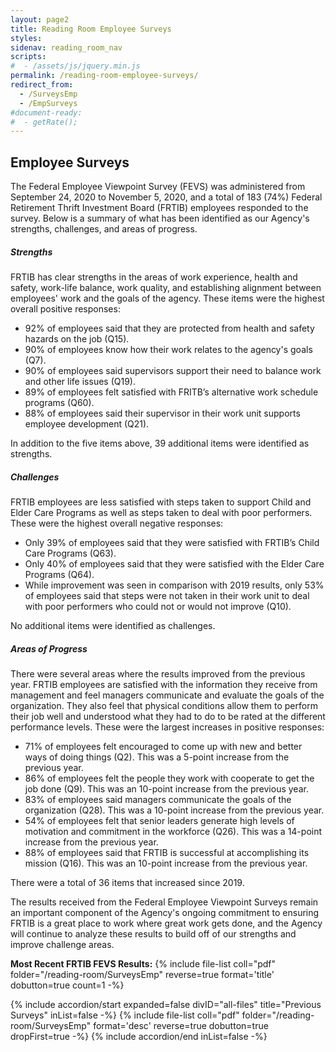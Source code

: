 ```yaml
---
layout: page2
title: Reading Room Employee Surveys
styles:
sidenav: reading_room_nav
scripts:
#  - /assets/js/jquery.min.js
permalink: /reading-room-employee-surveys/
redirect_from:
  - /SurveysEmp
  - /EmpSurveys
#document-ready:
#  - getRate();
---
```


## Employee Surveys

The Federal Employee Viewpoint Survey (FEVS) was administered from September 24, 2020 to November 5, 2020, and a total of 183 (74%) Federal Retirement Thrift Investment Board (FRTIB) employees responded to the survey. Below is a summary of what has been identified as our Agency's strengths, challenges, and areas of progress.


##### Strengths
FRTIB has clear strengths in the areas of work experience, health and safety, work-life balance, work quality, and establishing alignment between employees' work and the goals of the agency. These items were the highest overall positive responses:

- 92% of employees said that they are protected from health and safety hazards on the job (Q15).
- 90% of employees know how their work relates to the agency's goals (Q7).
- 90% of employees said supervisors support their need to balance work and other life issues (Q19).
- 89% of employees felt satisfied with FRITB’s alternative work schedule programs (Q60).
- 88% of employees said their supervisor in their work unit supports employee development (Q21).


In addition to the five items above, 39 additional items were identified as strengths.


##### Challenges

FRTIB employees are less satisfied with steps taken to support Child and Elder Care Programs as well as steps taken to deal with poor performers. These were the highest overall negative responses:

- Only 39% of employees said that they were satisfied with FRTIB’s Child Care Programs (Q63).
- Only 40% of employees said that they were satisfied with the Elder Care Programs (Q64).
- While improvement was seen in comparison with 2019 results, only 53% of employees said that steps were not taken in their work unit to deal with poor performers who could not or would not improve (Q10).

No additional items were identified as challenges.


##### Areas of Progress

There were several areas where the results improved from the previous year. FRTIB employees are satisfied with the information they receive from management and feel managers communicate and evaluate the goals of the organization. They also feel that physical conditions allow them to perform their job well and understood what they had to do to be rated at the different performance levels. These were the largest increases in positive responses:

- 71% of employees felt encouraged to come up with new and better ways of doing things (Q2). This was a 5-point increase from the previous year.
- 86% of employees felt the people they work with cooperate to get the job done (Q9). This was an 10-point increase from the previous year.
- 83% of employees said managers communicate the goals of the organization (Q28). This was a 10-point increase from the previous year.
- 54% of employees felt that senior leaders generate high levels of motivation and commitment in the workforce (Q26). This was a 14-point increase from the previous year.
- 88% of employees said that FRTIB is successful at accomplishing its mission (Q16). This was an 10-point increase from the previous year.

There were a total of 36 items that increased since 2019.

The results received from the Federal Employee Viewpoint Surveys remain an important component of the Agency's ongoing commitment to ensuring FRTIB is a great place to work where great work gets done, and the Agency will continue to analyze these results to build off of our strengths and improve challenge areas.

**Most Recent FRTIB FEVS Results:** {% include file-list coll="pdf" folder="/reading-room/SurveysEmp" reverse=true format='title' dobutton=true count=1 -%}


<div class="usa-accordion">
{% include accordion/start expanded=false divID="all-files" title="Previous Surveys" inList=false -%}
{% include file-list coll="pdf" folder="/reading-room/SurveysEmp" format='desc' reverse=true dobutton=true dropFirst=true -%}
{% include accordion/end  inList=false -%}
</div>

<!--
{% include file-list coll="pdf" folder="/reading-room/SurveysEmp" reverse=true format='title' dobutton=true dropFirst=true -%}
-->

<!-- CONTENT END -->
